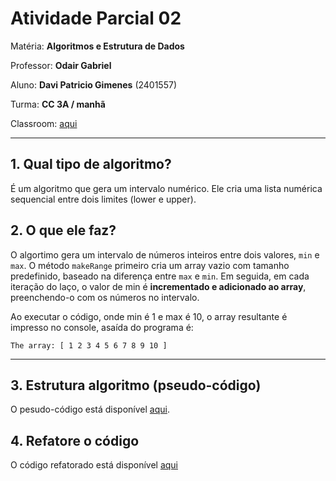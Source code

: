 # Atividade Parcial 02

Matéria: **Algoritmos e Estrutura de Dados**

Professor: **Odair Gabriel**

Aluno: **Davi Patricio Gimenes** (2401557)

Turma: **CC 3A / manhã**

Classroom: [aqui](https://classroom.google.com/c/NzQ3NTY3NjY0MTgz/a/Njk4OTg2MDk5NDk2/details)

---

## 1. Qual tipo de algoritmo?
É um algoritmo que gera um intervalo numérico. Ele cria uma lista numérica sequencial entre dois limites (lower e upper).

## 2. O que ele faz?
O algortimo gera um intervalo de números inteiros entre dois valores, `min` e `max`.
O método `makeRange` primeiro cria um array vazio com tamanho predefinido, baseado na diferença entre `max` e `min`.
Em seguida, em cada iteração do laço, o valor de min é **incrementado e adicionado ao array**, preenchendo-o com os números no intervalo.

Ao executar o código, onde min é 1 e max é 10, o array resultante é impresso no console, asaída do programa é:

```
The array: [ 1 2 3 4 5 6 7 8 9 10 ]
```

---

## 3. Estrutura algoritmo (pseudo-código)

O pesudo-código está disponível [aqui](pseudo-codigo.md).

## 4. Refatore o código

O código refatorado está disponível [aqui](src/main/java/org/example/RefactoredRangeLister.java)